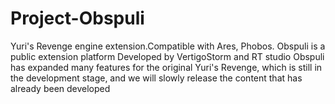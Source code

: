 # Project-Obspuli
Yuri's Revenge engine extension.Compatible with Ares, Phobos.
Obspuli is a public extension platform
Developed by VertigoStorm and RT studio
Obspuli has expanded many features for the original Yuri's Revenge, which is still in the development stage, and we will slowly release the content that has already been developed
